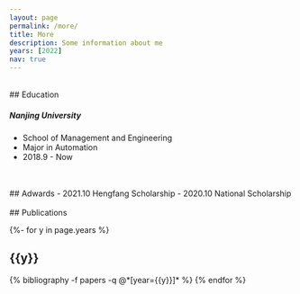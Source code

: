 ```yaml
---
layout: page
permalink: /more/
title: More
description: Some information about me
years: [2022]
nav: true
---
```

<!-- _pages/more.md -->
<br>
## Education

##### Nanjing University

- School of Management and Engineering
- Major in Automation
- 2018.9 - Now

<br>
<br>
## Adwards
- 2021.10 Hengfang Scholarship
- 2020.10 National Scholarship 

<br>
<br>
## Publications
<!-- _pages/publications.md -->
<div class="publications">

{%- for y in page.years %}
  <h2 class="year">{{y}}</h2>
  {% bibliography -f papers -q @*[year={{y}}]* %}
{% endfor %}

</div>



